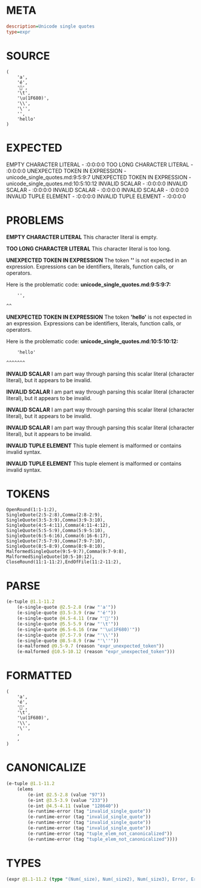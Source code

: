 # META
~~~ini
description=Unicode single quotes
type=expr
~~~
# SOURCE
~~~roc
(
    'a',
    'é',
    '🚀',
    '\t',
    '\u(1F680)',
    '\\',
    '\'',
    '',
    'hello'
)
~~~
# EXPECTED
EMPTY CHARACTER LITERAL - :0:0:0:0
TOO LONG CHARACTER LITERAL - :0:0:0:0
UNEXPECTED TOKEN IN EXPRESSION - unicode_single_quotes.md:9:5:9:7
UNEXPECTED TOKEN IN EXPRESSION - unicode_single_quotes.md:10:5:10:12
INVALID SCALAR - :0:0:0:0
INVALID SCALAR - :0:0:0:0
INVALID SCALAR - :0:0:0:0
INVALID SCALAR - :0:0:0:0
INVALID TUPLE ELEMENT - :0:0:0:0
INVALID TUPLE ELEMENT - :0:0:0:0
# PROBLEMS
**EMPTY CHARACTER LITERAL**
This character literal is empty.

**TOO LONG CHARACTER LITERAL**
This character literal is too long.

**UNEXPECTED TOKEN IN EXPRESSION**
The token **''** is not expected in an expression.
Expressions can be identifiers, literals, function calls, or operators.

Here is the problematic code:
**unicode_single_quotes.md:9:5:9:7:**
```roc
    '',
```
    ^^


**UNEXPECTED TOKEN IN EXPRESSION**
The token **'hello'** is not expected in an expression.
Expressions can be identifiers, literals, function calls, or operators.

Here is the problematic code:
**unicode_single_quotes.md:10:5:10:12:**
```roc
    'hello'
```
    ^^^^^^^


**INVALID SCALAR**
I am part way through parsing this scalar literal (character literal), but it appears to be invalid.

**INVALID SCALAR**
I am part way through parsing this scalar literal (character literal), but it appears to be invalid.

**INVALID SCALAR**
I am part way through parsing this scalar literal (character literal), but it appears to be invalid.

**INVALID SCALAR**
I am part way through parsing this scalar literal (character literal), but it appears to be invalid.

**INVALID TUPLE ELEMENT**
This tuple element is malformed or contains invalid syntax.

**INVALID TUPLE ELEMENT**
This tuple element is malformed or contains invalid syntax.

# TOKENS
~~~zig
OpenRound(1:1-1:2),
SingleQuote(2:5-2:8),Comma(2:8-2:9),
SingleQuote(3:5-3:9),Comma(3:9-3:10),
SingleQuote(4:5-4:11),Comma(4:11-4:12),
SingleQuote(5:5-5:9),Comma(5:9-5:10),
SingleQuote(6:5-6:16),Comma(6:16-6:17),
SingleQuote(7:5-7:9),Comma(7:9-7:10),
SingleQuote(8:5-8:9),Comma(8:9-8:10),
MalformedSingleQuote(9:5-9:7),Comma(9:7-9:8),
MalformedSingleQuote(10:5-10:12),
CloseRound(11:1-11:2),EndOfFile(11:2-11:2),
~~~
# PARSE
~~~clojure
(e-tuple @1.1-11.2
	(e-single-quote @2.5-2.8 (raw "'a'"))
	(e-single-quote @3.5-3.9 (raw "'é'"))
	(e-single-quote @4.5-4.11 (raw "'🚀'"))
	(e-single-quote @5.5-5.9 (raw "'\t'"))
	(e-single-quote @6.5-6.16 (raw "'\u(1F680)'"))
	(e-single-quote @7.5-7.9 (raw "'\\'"))
	(e-single-quote @8.5-8.9 (raw "'\''"))
	(e-malformed @9.5-9.7 (reason "expr_unexpected_token"))
	(e-malformed @10.5-10.12 (reason "expr_unexpected_token")))
~~~
# FORMATTED
~~~roc
(
	'a',
	'é',
	'🚀',
	'\t',
	'\u(1F680)',
	'\\',
	'\'',
	,
	,
)
~~~
# CANONICALIZE
~~~clojure
(e-tuple @1.1-11.2
	(elems
		(e-int @2.5-2.8 (value "97"))
		(e-int @3.5-3.9 (value "233"))
		(e-int @4.5-4.11 (value "128640"))
		(e-runtime-error (tag "invalid_single_quote"))
		(e-runtime-error (tag "invalid_single_quote"))
		(e-runtime-error (tag "invalid_single_quote"))
		(e-runtime-error (tag "invalid_single_quote"))
		(e-runtime-error (tag "tuple_elem_not_canonicalized"))
		(e-runtime-error (tag "tuple_elem_not_canonicalized"))))
~~~
# TYPES
~~~clojure
(expr @1.1-11.2 (type "(Num(_size), Num(_size2), Num(_size3), Error, Error, Error, Error, Error, Error)"))
~~~
